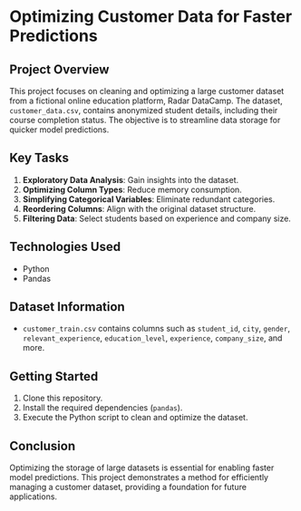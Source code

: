# Optimizing Customer Data for Faster Predictions

## Project Overview
This project focuses on cleaning and optimizing a large customer dataset from a fictional online education platform, Radar DataCamp. The dataset, `customer_data.csv`, contains anonymized student details, including their course completion status. The objective is to streamline data storage for quicker model predictions.

## Key Tasks
1. **Exploratory Data Analysis**: Gain insights into the dataset.
2. **Optimizing Column Types**: Reduce memory consumption.
3. **Simplifying Categorical Variables**: Eliminate redundant categories.
4. **Reordering Columns**: Align with the original dataset structure.
5. **Filtering Data**: Select students based on experience and company size.

## Technologies Used
- Python
- Pandas

## Dataset Information
- `customer_train.csv` contains columns such as `student_id`, `city`, `gender`, `relevant_experience`, `education_level`, `experience`, `company_size`, and more.

## Getting Started
1. Clone this repository.
2. Install the required dependencies (`pandas`).
3. Execute the Python script to clean and optimize the dataset.

## Conclusion
Optimizing the storage of large datasets is essential for enabling faster model predictions. This project demonstrates a method for efficiently managing a customer dataset, providing a foundation for future applications.
